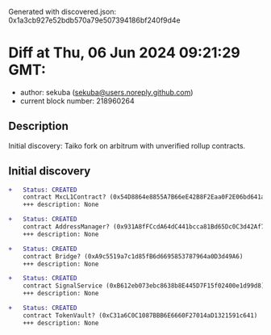 Generated with discovered.json: 0x1a3cb927e52bdb570a79e507394186bf240f9d4e

# Diff at Thu, 06 Jun 2024 09:21:29 GMT:

- author: sekuba (<sekuba@users.noreply.github.com>)
- current block number: 218960264

## Description

Initial discovery: Taiko fork on arbitrum with unverified rollup contracts.

## Initial discovery

```diff
+   Status: CREATED
    contract MxcL1Contract? (0x54D8864e8855A7B66eE42B8F2Eaa0F2E06bd641a)
    +++ description: None
```

```diff
+   Status: CREATED
    contract AddressManager? (0x931A8fFCcdA64dC441bcca81Bd65Dc0C3d42Af74)
    +++ description: None
```

```diff
+   Status: CREATED
    contract Bridge? (0xA9c5519a7c1d85fB6d6695853787964a0D3d49A6)
    +++ description: None
```

```diff
+   Status: CREATED
    contract SignalService (0xB612eb073ebc8638b8E445D7F15f02400e1d99d8)
    +++ description: None
```

```diff
+   Status: CREATED
    contract TokenVault? (0xC31a6C0C1087BBB6E6660F27014aD1321591c641)
    +++ description: None
```
